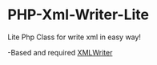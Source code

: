 # PHP-Xml-Writer-Lite

Lite Php Class for write xml in easy way!

-Based and required [XMLWriter](https://www.php.net/manual/en/book.xmlwriter.php)
